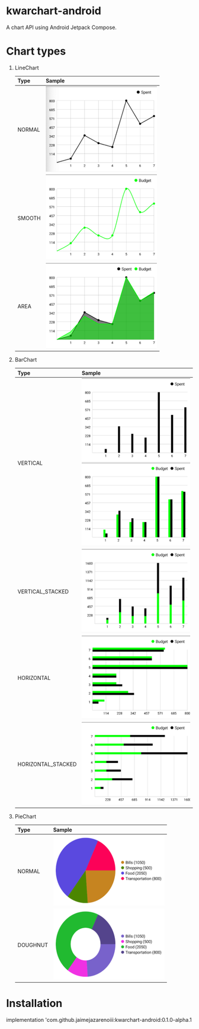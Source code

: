 # kwarchart-android

A chart API using Android Jetpack Compose.


# Chart types
1. LineChart

   | Type | Sample |
   | --- | --- |
   | NORMAL | <img src="images/line_normal.png" width="300"> |
   | SMOOTH | <img src="images/line_smooth.png" width="300"> |
   | AREA | <img src="images/line_area.png" width="300"> |

2. BarChart

   | Type | Sample |
   | --- | --- |
   | VERTICAL | <img src="images/bar_vertical.png" width="300">  <img src="images/bar_vertical2.png" width="300"> |
   | VERTICAL_STACKED | <img src="images/bar_vertical_stacked.png" width="300"> |
   | HORIZONTAL | <img src="images/bar_horizontal2.png" width="300"> |
   | HORIZONTAL_STACKED | <img src="images/bar_horizontal_stacked.png" width="300"> |

3. PieChart

   | Type | Sample |
   | --- | --- |
   | NORMAL | <img src="images/pie_normal.png" width="300"> |
   | DOUGHNUT | <img src="images/pie_doughnut.png" width="300"> |

# Installation
implementation 'com.github.jaimejazarenoiii:kwarchart-android:0.1.0-alpha.1

